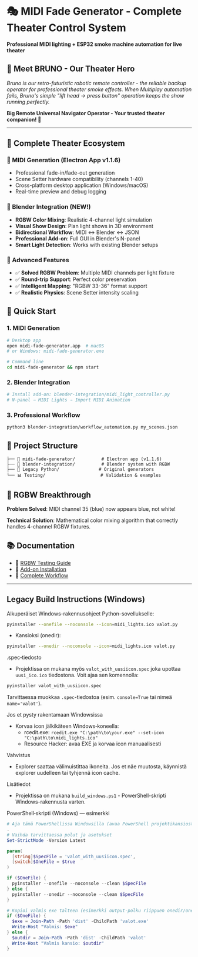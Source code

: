 # 🎭 MIDI Fade Generator - Complete Theater Control System

**Professional MIDI lighting + ESP32 smoke machine automation for live theater**

## 🤖 Meet BRUNO - Our Theater Hero

*Bruno is our retro-futuristic robotic remote controller - the reliable backup operator for professional theater smoke effects. When Multiplay automation fails, Bruno's simple "lift head → press button" operation keeps the show running perfectly.*

**Big Remote Universal Navigator Operator - Your trusted theater companion! 🎪**

---

## 🌟 Complete Theater Ecosystem

### 🎵 MIDI Generation (Electron App v1.1.6)
- Professional fade-in/fade-out generation  
- Scene Setter hardware compatibility (channels 1-40)
- Cross-platform desktop application (Windows/macOS)
- Real-time preview and debug logging

### 🎨 Blender Integration (NEW!)
- **RGBW Color Mixing**: Realistic 4-channel light simulation  
- **Visual Show Design**: Plan light shows in 3D environment
- **Bidirectional Workflow**: MIDI ↔ Blender ↔ JSON
- **Professional Add-on**: Full GUI in Blender's N-panel
- **Smart Light Detection**: Works with existing Blender setups

### 🎯 Advanced Features
- ✅ **Solved RGBW Problem**: Multiple MIDI channels per light fixture
- ✅ **Round-trip Support**: Perfect color preservation  
- ✅ **Intelligent Mapping**: "RGBW 33-36" format support
- ✅ **Realistic Physics**: Scene Setter intensity scaling

## 🚀 Quick Start

### 1. MIDI Generation
```bash
# Desktop app
open midi-fade-generator.app  # macOS
# or Windows: midi-fade-generator.exe

# Command line
cd midi-fade-generator && npm start
```

### 2. Blender Integration
```python
# Install add-on: blender-integration/midi_light_controller.py
# N-panel → MIDI Lights → Import MIDI Animation
```

### 3. Professional Workflow
```bash
python3 blender-integration/workflow_automation.py my_scenes.json
```

## 📁 Project Structure

```
├── 📱 midi-fade-generator/          # Electron app (v1.1.6)
├── 🎨 blender-integration/          # Blender system with RGBW
├── 🎵 Legacy Python/               # Original generators  
└── 📊 Testing/                     # Validation & examples
```

## 🎨 RGBW Breakthrough

**Problem Solved**: MIDI channel 35 (blue) now appears blue, not white!

**Technical Solution**: Mathematical color mixing algorithm that correctly handles 4-channel RGBW fixtures.

## 📚 Documentation

- 🎨 [RGBW Testing Guide](blender-integration/RGBW_TESTING_GUIDE.md)  
- 📖 [Add-on Installation](blender-integration/ADDON_INSTALLATION.md)
- 🔄 [Complete Workflow](blender-integration/MULTIPLAY_WORKFLOW.md)

---

## Legacy Build Instructions (Windows)

Alkuperäiset Windows-rakennusohjeet Python-sovellukselle:

```bash
pyinstaller --onefile --noconsole --icon=midi_lights.ico valot.py
```

- Kansioksi (onedir):

```bash
pyinstaller --onedir --noconsole --icon=midi_lights.ico valot.py
```

.spec‑tiedosto
- Projektissa on mukana myös `valot_with_uusiicon.spec` joka upottaa `uusi_ico.ico` tiedostona.
 Voit ajaa sen komennolla:

```bash
pyinstaller valot_with_uusiicon.spec
```

Tarvittaessa muokkaa `.spec`-tiedostoa (esim. `console=True` tai nimeä `name='valot'`).

Jos et pysty rakentamaan Windowsissa
- Korvaa icon jälkikäteen Windows‑koneella:
  - rcedit.exe: `rcedit.exe "C:\path\to\your.exe" --set-icon "C:\path\to\midi_lights.ico"`
  - Resource Hacker: avaa EXE ja korvaa icon manuaalisesti

Vahvistus
- Explorer saattaa välimuistittaa ikoneita. Jos et näe muutosta, käynnistä explorer uudelleen tai tyhjennä icon cache.

Lisätiedot
- Projektissa on mukana `build_windows.ps1` - PowerShell-skripti Windows-rakennusta varten.

PowerShell‑skripti (Windows) — esimerkki
```powershell
# Aja tämä PowerShellissa Windowsilla (avaa PowerShell projektikansiosta)
.
# Vaihda tarvittaessa polut ja asetukset
Set-StrictMode -Version Latest

param(
  [string]$SpecFile = 'valot_with_uusiicon.spec',
  [switch]$OneFile = $true
)

if ($OneFile) {
  pyinstaller --onefile --noconsole --clean $SpecFile
} else {
  pyinstaller --onedir --noconsole --clean $SpecFile
}

# Kopioi valmis exe talteen (esimerkki output-polku riippuen onedir/onefile)
if ($OneFile) {
  $exe = Join-Path -Path 'dist' -ChildPath 'valot.exe'
  Write-Host "Valmis: $exe"
} else {
  $outdir = Join-Path -Path 'dist' -ChildPath 'valot'
  Write-Host "Valmis kansio: $outdir"
}
```
